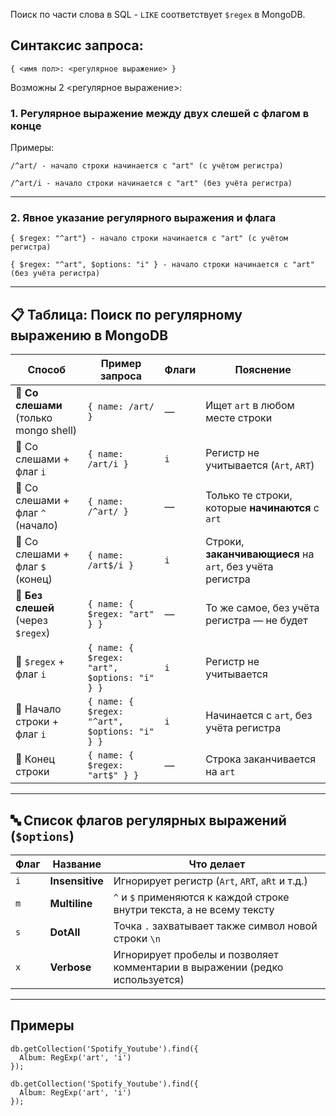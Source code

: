 Поиск по части слова в SQL - `LIKE` соответствует `$regex` в MongoDB.

## Синтаксис запроса: 
 `{ <имя пол>: <регулярное выражение> }`

Возможны 2 <регулярное выражение>:

### 1. Регулярное выражение между двух слешей с флагом в конце

Примеры:
```regex
/^art/ - начало строки начинается с "art" (с учётом регистра)

/^art/i - начало строки начинается с "art" (без учёта регистра)
```
---

### 2. Явное указание регулярного выражения и флага
```mongodb
{ $regex: "^art"} - начало строки начинается с "art" (с учётом регистра)

{ $regex: "^art", $options: "i" } - начало строки начинается с "art" (без учёта регистра)
```

---

## 📋 Таблица: Поиск по регулярному выражению в MongoDB

| Способ                                 | Пример запроса                                | Флаги | Пояснение                                                |
| -------------------------------------- | --------------------------------------------- | ----- | -------------------------------------------------------- |
| 🔹 **Со слешами** (только mongo shell) | `{ name: /art/ }`                             | —     | Ищет `art` в любом месте строки                          |
| 🔹 Со слешами + флаг `i`               | `{ name: /art/i }`                            | `i`   | Регистр не учитывается (`Art`, `ART`)                    |
| 🔹 Со слешами + флаг `^` (начало)      | `{ name: /^art/ }`                            | —     | Только те строки, которые **начинаются** с `art`         |
| 🔹 Со слешами + флаг `$` (конец)       | `{ name: /art$/i }`                           | `i`   | Строки, **заканчивающиеся** на `art`, без учёта регистра |
| 🔸 **Без слешей** (через `$regex`)     | `{ name: { $regex: "art" } }`                 | —     | То же самое, без учёта регистра — не будет               |
| 🔸 `$regex` + флаг `i`                 | `{ name: { $regex: "art", $options: "i" } }`  | `i`   | Регистр не учитывается                                   |
| 🔸 Начало строки + флаг `i`            | `{ name: { $regex: "^art", $options: "i" } }` | `i`   | Начинается с `art`, без учёта регистра                   |
| 🔸 Конец строки                        | `{ name: { $regex: "art$" } }`                | —     | Строка заканчивается на `art`                            |

---

## 🔤 Список флагов регулярных выражений (`$options`)

| Флаг | Название        | Что делает                                                                  |
| ---- | --------------- | --------------------------------------------------------------------------- |
| `i`  | **Insensitive** | Игнорирует регистр (`Art`, `ART`, `aRt` и т.д.)                             |
| `m`  | **Multiline**   | `^` и `$` применяются к каждой строке внутри текста, а не всему тексту      |
| `s`  | **DotAll**      | Точка `.` захватывает также символ новой строки `\n`                        |
| `x`  | **Verbose**     | Игнорирует пробелы и позволяет комментарии в выражении (редко используется) |

---

## Примеры 


```mongodb
db.getCollection('Spotify_Youtube').find({
  Album: RegExp('art', 'i')
});
```

```mongodb
db.getCollection('Spotify_Youtube').find({
  Album: RegExp('art', 'i')
});
```

